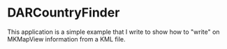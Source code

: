 DARCountryFinder
================

This application is a simple example that I write to show how to "write" on MKMapView information from a KML file.
